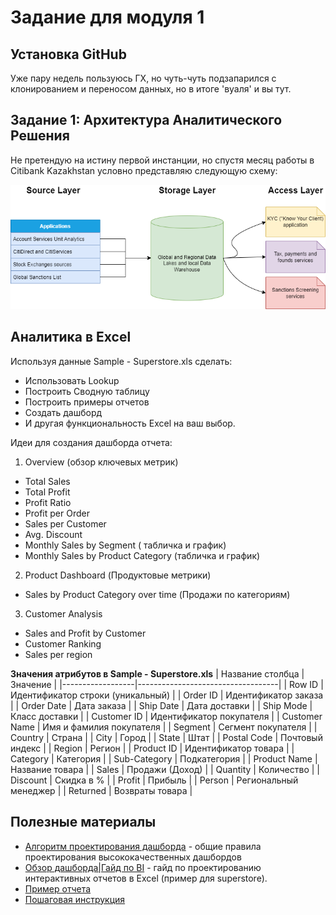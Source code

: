 # Задание для модуля 1

## Установка GitHub

Уже пару недель пользуюсь ГХ, но чуть-чуть подзапарился с клонированием и переносом данных, но в итоге 'вуаля' и вы тут.

## Задание 1: Архитектура Аналитического Решения
Не претендую на истину первой инстанции, но спустя месяц работы в Citibank Kazakhstan условно представляю следующую схему:

![Minion](https://github.com/ablaygram/datalearn/blob/main/DE-101/Module%201/DE-101%20HW1.drawio.png)


## Аналитика в Excel
Используя данные Sample - Superstore.xls сделать:
- Использовать Lookup
- Построить Сводную таблицу
- Построить примеры отчетов
- Создать дашборд
- И другая функциональность Excel на ваш выбор.

Идеи для создания дашборда отчета:
1. Overview (обзор ключевых метрик)
  - Total Sales 
  - Total Profit
  - Profit Ratio
  - Profit per Order
  - Sales per Customer
  - Avg. Discount
  - Monthly Sales by Segment ( табличка и график)
  - Monthly Sales by Product Category (табличка и график)
 2. Product Dashboard (Продуктовые метрики)
  - Sales by Product Category over time (Продажи по категориям)
 3. Customer Analysis
  - Sales and Profit by Customer
  - Customer Ranking
  - Sales per region


**Значения атрибутов в Sample - Superstore.xls**
| Название столбца | Значение                          |
|------------------|-----------------------------------|
| Row ID           | Идентификатор строки (уникальный) |
| Order ID         | Идентификатор заказа              |
| Order Date       | Дата заказа                       |
| Ship Date        | Дата доставки                     |
| Ship Mode        | Класс доставки                    |
| Customer ID      | Идентификатор покупателя          |
| Customer Name    | Имя и фамилия покупателя          |
| Segment          | Сегмент покупателя                |
| Country          | Страна                            |
| City             | Город                             |
| State            | Штат                              |
| Postal Code      | Почтовый индекс                   |
| Region           | Регион                            |
| Product ID       | Идентификатор товара              |
| Category         | Категория                         |
| Sub-Category     | Подкатегория                      |
| Product Name     | Название товара                   |
| Sales            | Продажи (Доход)                   |
| Quantity         | Количество                        |
| Discount         | Скидка в %                        |
| Profit           | Прибыль                           |
| Person           | Региональный менеджер             |
| Returned         | Возвраты товара                   |

## Полезные материалы
* [Алгоритм проектирования дашборда](https://youtu.be/xSp5ykKcQho) - общие правила проектирования высококачественных дашбордов
* [Обзор дашборда|Гайд по BI](https://youtu.be/rxu8jmsvw98) - гайд по проектированию интерактивных отчетов в Excel (пример для superstore). 
* [Пример отчета](https://github.com/Data-Learn/data-engineering/blob/master/DE-101%20Modules/Module01/DE%20-%20101%20Lab%201.1/Sample%20-%20Superstore%20-%20Dashboard.xlsx)
* [Пошаговая инструкция](https://github.com/Data-Learn/data-engineering/blob/master/DE-101%20Modules/Module01/DE%20-%20101%20Lab%201.1/build_steps_dashboard.md)
